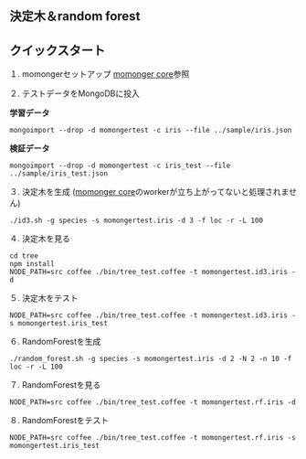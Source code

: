 ## 決定木＆random forest

## クイックスタート
１. momongerセットアップ
<a href="../../core/">momonger core</a>参照

２. テストデータをMongoDBに投入

**学習データ**
```
mongoimport --drop -d momongertest -c iris --file ../sample/iris.json
```

**検証データ**
```
mongoimport --drop -d momongertest -c iris_test --file ../sample/iris_test.json
```

３. 決定木を生成
(<a href="../../core/">momonger core</a>のworkerが立ち上がってないと処理されません)
```
./id3.sh -g species -s momongertest.iris -d 3 -f loc -r -L 100
```

４. 決定木を見る
```
cd tree
npm install
NODE_PATH=src coffee ./bin/tree_test.coffee -t momongertest.id3.iris -d
```

５. 決定木をテスト
```
NODE_PATH=src coffee ./bin/tree_test.coffee -t momongertest.id3.iris -s momongertest.iris_test
```

６. RandomForestを生成
```
./random_forest.sh -g species -s momongertest.iris -d 2 -N 2 -n 10 -f loc -r -L 100
```

７. RandomForestを見る
```
NODE_PATH=src coffee ./bin/tree_test.coffee -t momongertest.rf.iris -d
```

８. RandomForestをテスト
```
NODE_PATH=src coffee ./bin/tree_test.coffee -t momongertest.rf.iris -s momongertest.iris_test
```
